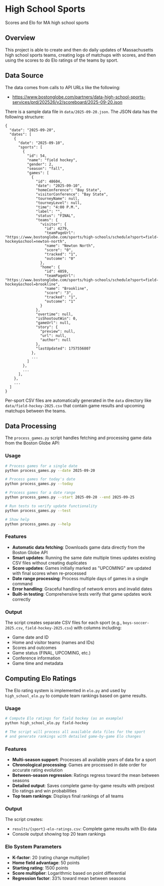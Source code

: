 # High School Sports

Scores and Elo for MA high school sports

## Overview

This project is able to create and then do daily updates of
Massachusetts high school sports teams, creating logs of matchups with
scores, and then using the scores to do Elo ratings of the teams by
sport.

## Data Source

The data comes from calls to API URLs like the following:

* https://www.bostonglobe.com/partners/data-high-school-sports-services/prd/202526/v2/scoreboard/2025-09-20.json

There is a sample data file in `data/2025-09-20.json`. The JSON data
has the following structure:

```
{
  "date": "2025-09-20",
  "dates": [
    {
      "date": "2025-09-10",
      "sports": [
        {
          "id": 54,
          "name": "field hockey",
          "gender": 2,
          "season": "fall",
          "games": [
            {
              "id": 48604,
              "date": "2025-09-10",
              "homeConference": "Bay State",
              "visitorConference": "Bay State",
              "tourneyName": null,
              "tourneyLevel": null,
              "time": "4:00 P.M.",
              "label": "",
              "status": "FINAL",
              "teams": {
                "visitor": {
                  "id": 4279,
                  "teamPageUrl": "https://www.bostonglobe.com/sports/high-schools/schedule?sport=field-hockey&school=newton-north",
                  "name": "Newton North",
                  "score": "0",
                  "tracked": "1",
                  "outcome": "0"
                },
                "home": {
                  "id": 4059,
                  "teamPageUrl": "https://www.bostonglobe.com/sports/high-schools/schedule?sport=field-hockey&school=brookline",
                  "name": "Brookline",
                  "score": "3",
                  "tracked": "1",
                  "outcome": "1"
                }
              },
              "overtime": null,
              "isShootoutWin": 0,
              "gameUrl": null,
              "story": {
                "preview": null,
                "url": null,
                "author": null
              },
              "lastUpdated": 1757556807
            },
            ...
          ]
        },
        ...
      ],
    },
    ...
  ]
}
```
  
Per-sport CSV files are automatically generated in the `data` directory like
`data/field-hockey-2025.csv` that contain game results and upcoming matchups between the teams.

## Data Processing

The `process_games.py` script handles fetching and processing game data from the Boston Globe API:

### Usage

```bash
# Process games for a single date
python process_games.py --date 2025-09-20

# Process games for today's date
python process_games.py --today

# Process games for a date range
python process_games.py --start 2025-09-20 --end 2025-09-25

# Run tests to verify update functionality
python process_games.py --test

# Show help
python process_games.py --help
```

### Features

- **Automatic data fetching**: Downloads game data directly from the Boston Globe API
- **Smart updates**: Running the same date multiple times updates existing CSV files without creating duplicates
- **Score updates**: Games initially marked as "UPCOMING" are updated with final scores when re-processed
- **Date range processing**: Process multiple days of games in a single command
- **Error handling**: Graceful handling of network errors and invalid dates
- **Built-in testing**: Comprehensive tests verify that game updates work correctly

### Output

The script creates separate CSV files for each sport (e.g., `boys-soccer-2025.csv`, `field-hockey-2025.csv`) with columns including:
- Game date and ID
- Home and visitor teams (names and IDs)
- Scores and outcomes
- Game status (FINAL, UPCOMING, etc.)
- Conference information
- Game time and metadata

## Computing Elo Ratings

The Elo rating system is implemented in `elo.py` and used by `high_school_elo.py` to compute team rankings based on game results.

### Usage

```bash
# Compute Elo ratings for field hockey (as an example)
python high_school_elo.py field-hockey

# The script will process all available data files for the sport
# and generate rankings with detailed game-by-game Elo changes
```

### Features

- **Multi-season support**: Processes all available years of data for a sport
- **Chronological processing**: Games are processed in date order for accurate rating evolution
- **Between-season regression**: Ratings regress toward the mean between seasons
- **Detailed output**: Saves complete game-by-game results with pre/post Elo ratings and win probabilities
- **Top team rankings**: Displays final rankings of all teams

### Output

The script creates:
- `results/{sport}-elo-ratings.csv`: Complete game results with Elo data
- Console output showing top 20 team rankings

### Elo System Parameters

- **K-factor**: 20 (rating change multiplier)
- **Home field advantage**: 50 points
- **Starting rating**: 1500 points
- **Score multiplier**: Logarithmic based on point differential
- **Regression factor**: 33% toward mean between seasons

